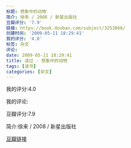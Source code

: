```yaml
---
标题: 想象中的动物
简介: 徐来 / 2008 / 新星出版社
豆瓣评分: '7.9'
链接: https://book.douban.com/subject/3253866/
创建时间: '2009-05-11 18:29:41'
我的评分: '4.0'
标签: 杂文
评论:
date: 2009-05-11 18:29:41
title: 读过 - 想象中的动物
tags: [读书]
categories: [杂文]
---
```


我的评分:4.0

我的评论:

豆瓣评分:7.9

简介:徐来 / 2008 / 新星出版社

[豆瓣链接](https://book.douban.com/subject/3253866/)

